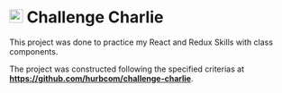 # <img src="https://avatars1.githubusercontent.com/u/7063040?v=4&s=200.jpg" alt="HU" width="24" /> Challenge Charlie

This project was done to practice my React and Redux Skills with class components.

The project was constructed following the specified criterias at **https://github.com/hurbcom/challenge-charlie**.

